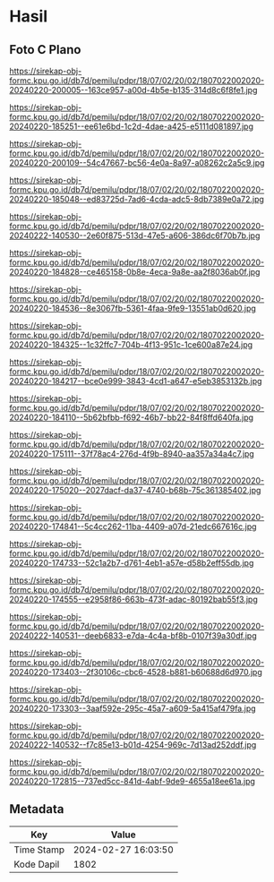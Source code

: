 # Hasil

## Foto C Plano

https://sirekap-obj-formc.kpu.go.id/db7d/pemilu/pdpr/18/07/02/20/02/1807022002020-20240220-200005--163ce957-a00d-4b5e-b135-314d8c6f8fe1.jpg

https://sirekap-obj-formc.kpu.go.id/db7d/pemilu/pdpr/18/07/02/20/02/1807022002020-20240220-185251--ee61e6bd-1c2d-4dae-a425-e5111d081897.jpg

https://sirekap-obj-formc.kpu.go.id/db7d/pemilu/pdpr/18/07/02/20/02/1807022002020-20240220-200109--54c47667-bc56-4e0a-8a97-a08262c2a5c9.jpg

https://sirekap-obj-formc.kpu.go.id/db7d/pemilu/pdpr/18/07/02/20/02/1807022002020-20240220-185048--ed83725d-7ad6-4cda-adc5-8db7389e0a72.jpg

https://sirekap-obj-formc.kpu.go.id/db7d/pemilu/pdpr/18/07/02/20/02/1807022002020-20240222-140530--2e60f875-513d-47e5-a606-386dc6f70b7b.jpg

https://sirekap-obj-formc.kpu.go.id/db7d/pemilu/pdpr/18/07/02/20/02/1807022002020-20240220-184828--ce465158-0b8e-4eca-9a8e-aa2f8036ab0f.jpg

https://sirekap-obj-formc.kpu.go.id/db7d/pemilu/pdpr/18/07/02/20/02/1807022002020-20240220-184536--8e3067fb-5361-4faa-9fe9-13551ab0d620.jpg

https://sirekap-obj-formc.kpu.go.id/db7d/pemilu/pdpr/18/07/02/20/02/1807022002020-20240220-184325--1c32ffc7-704b-4f13-951c-1ce600a87e24.jpg

https://sirekap-obj-formc.kpu.go.id/db7d/pemilu/pdpr/18/07/02/20/02/1807022002020-20240220-184217--bce0e999-3843-4cd1-a647-e5eb3853132b.jpg

https://sirekap-obj-formc.kpu.go.id/db7d/pemilu/pdpr/18/07/02/20/02/1807022002020-20240220-184110--5b62bfbb-f692-46b7-bb22-84f8ffd640fa.jpg

https://sirekap-obj-formc.kpu.go.id/db7d/pemilu/pdpr/18/07/02/20/02/1807022002020-20240220-175111--37f78ac4-276d-4f9b-8940-aa357a34a4c7.jpg

https://sirekap-obj-formc.kpu.go.id/db7d/pemilu/pdpr/18/07/02/20/02/1807022002020-20240220-175020--2027dacf-da37-4740-b68b-75c361385402.jpg

https://sirekap-obj-formc.kpu.go.id/db7d/pemilu/pdpr/18/07/02/20/02/1807022002020-20240220-174841--5c4cc262-11ba-4409-a07d-21edc667616c.jpg

https://sirekap-obj-formc.kpu.go.id/db7d/pemilu/pdpr/18/07/02/20/02/1807022002020-20240220-174733--52c1a2b7-d761-4eb1-a57e-d58b2eff55db.jpg

https://sirekap-obj-formc.kpu.go.id/db7d/pemilu/pdpr/18/07/02/20/02/1807022002020-20240220-174555--e2958f86-663b-473f-adac-80192bab55f3.jpg

https://sirekap-obj-formc.kpu.go.id/db7d/pemilu/pdpr/18/07/02/20/02/1807022002020-20240222-140531--deeb6833-e7da-4c4a-bf8b-0107f39a30df.jpg

https://sirekap-obj-formc.kpu.go.id/db7d/pemilu/pdpr/18/07/02/20/02/1807022002020-20240220-173403--2f30106c-cbc6-4528-b881-b60688d6d970.jpg

https://sirekap-obj-formc.kpu.go.id/db7d/pemilu/pdpr/18/07/02/20/02/1807022002020-20240220-173303--3aaf592e-295c-45a7-a609-5a415af479fa.jpg

https://sirekap-obj-formc.kpu.go.id/db7d/pemilu/pdpr/18/07/02/20/02/1807022002020-20240222-140532--f7c85e13-b01d-4254-969c-7d13ad252ddf.jpg

https://sirekap-obj-formc.kpu.go.id/db7d/pemilu/pdpr/18/07/02/20/02/1807022002020-20240220-172815--737ed5cc-841d-4abf-9de9-4655a18ee61a.jpg


## Metadata

| Key        | Value               |
| ---------- | ------------------- |
| Time Stamp | 2024-02-27 16:03:50 |
| Kode Dapil | 1802                |



